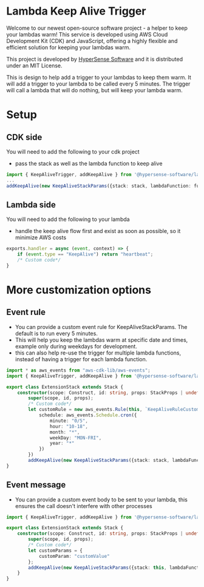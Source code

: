 # Lambda Keep Alive Trigger

Welcome to our newest open-source software project - a helper to keep your lambdas warm! This service is developed using AWS Cloud Development Kit (CDK) and JavaScript, offering a highly flexible and efficient solution for keeping your lambdas warm.

This project is developed by [HyperSense Software](https://hypersense-software.com/) and it is distributed under an MIT License.

This is design to help add a trigger to your lambdas to keep them warm. It will add a trigger to your lambda to be called every 5 minutes. The trigger will call a lambda that will do nothing, but will keep your lambda warm.


# Setup 

## CDK side
You will need to add the following to your cdk project
- pass the stack as well as the lambda function to keep alive
```typescript
import { KeepAliveTrigger, addKeepAlive } from '@hypersense-software/lambda-keep-alive-trigger';
...
addKeepAlive(new KeepAliveStackParams({stack: stack, lambdaFunction: functionToKeepAlive}));
```

## Lambda side

You will need to add the following to your lambda
- handle the keep alive flow first and exist as soon as possible, so it minimize AWS costs
```javascript
exports.handler = async (event, context) => {
    if (event.type == "KeepAlive") return "heartbeat";
    /* Custom code*/    
}
```

# More customization options
## Event rule
- You can provide a custom event rule for KeepAliveStackParams. The default is to run every 5 minutes.
- This will help you keep the lambdas warm at specific date and times, example only during weekdays for development.
- this can also help re-use the trigger for multiple lambda functions, instead of having  a trigger for each lambda function.

```typescript
import * as aws_events from "aws-cdk-lib/aws-events";
import { KeepAliveTrigger, addKeepAlive } from '@hypersense-software/lambda-keep-alive-trigger';

export class ExtensionStack extends Stack {
    constructor(scope: Construct, id: string, props: StackProps | undefined) {
        super(scope, id, props);
        /* Custom code*/
        let customRule = new aws_events.Rule(this, `KeepAliveRuleCustomRule`, {
            schedule: aws_events.Schedule.cron({
                minute: "0/5",
                hour: "10-18",
                month: "*",
                weekDay: "MON-FRI",
                year: "*"
            })
        })
        addKeepAlive(new KeepAliveStackParams({stack: stack, lambdaFunction: functionToKeepAlive, eventRule: customRule}));    }
}
```

## Event message
- You can provide a custom event body to be sent to your lambda, this ensures the call doesn't interfere with other processes
```typescript
import { KeepAliveTrigger, addKeepAlive } from '@hypersense-software/lambda-keep-alive-trigger';

export class ExtensionStack extends Stack {
    constructor(scope: Construct, id: string, props: StackProps | undefined) {
        super(scope, id, props);
        /* Custom code*/
        let customParams = {
            customParam: "customValue"
        };
        addKeepAlive(new KeepAliveStackParams({stack: this, lambdaFunction: functionToKeepAlive, handlerParams: customParams}));
    }
}
```